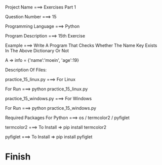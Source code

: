 Project Name ===> Exercises Part 1

Question Number ===> 15

Programming Language ===> Python

Program Description ===> 15th Exercise

Example ===> Write A Program That Checks Whether The Name Key Exists In The Above Dictionary Or Not

A => info = {'name’:'moein', 'age':19}

Description Of Files:

practice_15_linux.py ===> For Linux 

For Run ===> python practice_15_linux.py

practice_15_windows.py ===> For Windows

For Run ===> python practice_15_windows.py

Required Packages For Python ===> os / termcolor2 / pyfiglet

termcolor2 ===> To Install => pip install termcolor2

pyfiglet ===> To Install => pip install pyfiglet

# Finish
